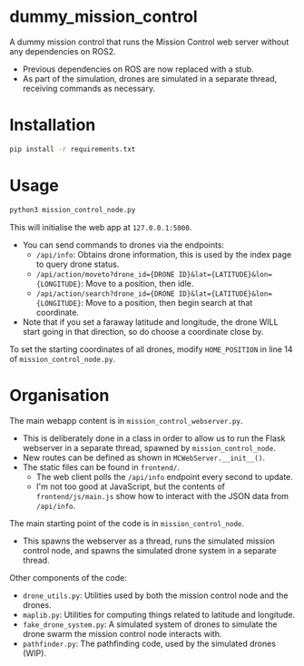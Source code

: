 # dummy_mission_control

A dummy mission control that runs the Mission Control web server without any dependencies on ROS2.
- Previous dependencies on ROS are now replaced with a stub.
- As part of the simulation, drones are simulated in a separate thread, receiving commands as necessary.

# Installation
```bash
pip install -r requirements.txt
```

# Usage
```bash
python3 mission_control_node.py
```

This will initialise the web app at `127.0.0.1:5000`.
- You can send commands to drones via the endpoints:
    - `/api/info`: Obtains drone information, this is used by the index page to query drone status.
    - `/api/action/moveto?drone_id={DRONE ID}&lat={LATITUDE}&lon={LONGITUDE}`: Move to a position, then idle.
    - `/api/action/search?drone_id={DRONE ID}&lat={LATITUDE}&lon={LONGITUDE}`: Move to a position, then begin search at that coordinate.
- Note that if you set a faraway latitude and longitude, the drone WILL start going in that direction, so do choose a coordinate close by.

To set the starting coordinates of all drones, modify `HOME_POSITION` in line 14 of `mission_control_node.py`.

# Organisation
The main webapp content is in `mission_control_webserver.py`.
- This is deliberately done in a class in order to allow us to run the Flask webserver in a separate thread, spawned by `mission_control_node`.
- New routes can be defined as shown in `MCWebServer.__init__()`.
- The static files can be found in `frontend/`.
    - The web client polls the `/api/info` endpoint every second to update.
    - I'm not too good at JavaScript, but the contents of `frontend/js/main.js` show how to interact with the JSON data from `/api/info`.

The main starting point of the code is in `mission_control_node`.
- This spawns the webserver as a thread, runs the simulated mission control node, and spawns the simulated drone system in a separate thread.

Other components of the code:
- `drone_utils.py`: Utilities used by both the mission control node and the drones.
- `maplib.py`: Utilities for computing things related to latitude and longitude.
- `fake_drone_system.py`: A simulated system of drones to simulate the drone swarm the mission control node interacts with.
- `pathfinder.py`: The pathfinding code, used by the simulated drones (WIP).
